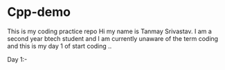 # Cpp-demo
This is my coding practice repo
Hi my name is Tanmay Srivastav. I am  a second year btech student and I am currently unaware of the term coding and this is my day 1 of start coding ..


Day 1:-
